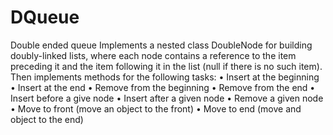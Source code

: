 # DQueue
Double ended queue
Implements a nested class DoubleNode for building doubly-linked lists, where each node contains a reference to the item preceding it and the item following it in the list (null if there is no such item). 
Then implements methods for the following tasks:
• Insert at the beginning
• Insert at the end
• Remove from the beginning
• Remove from the end
• Insert before a give node
• Insert after a given node
• Remove a given node
• Move to front (move an object to the front)
• Move to end (move and object to the end)
